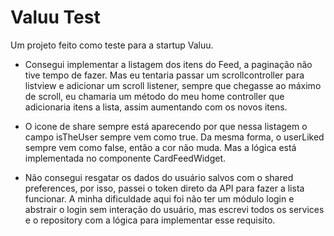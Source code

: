 # Valuu Test

Um projeto feito como teste para a startup Valuu.

- Consegui implementar a listagem dos itens do Feed, a paginação não tive tempo de fazer. Mas eu tentaria passar um scrollcontroller para listview e adicionar um scroll listener, sempre que chegasse ao máximo de scroll, eu chamaria um método do meu home controller que adicionaria itens a lista, assim aumentando com os novos itens.

- O icone de share sempre está aparecendo por que nessa listagem o campo isTheUser sempre vem como true. Da mesma forma, o userLiked sempre vem como false, então a cor não muda. Mas a lógica está implementada no componente CardFeedWidget.

- Não consegui resgatar os dados do usuário salvos com o shared preferences, por isso, passei o token direto da API para fazer a lista funcionar. A minha dificuldade aqui foi não ter um módulo login e abstrair o login sem interação do usuário, mas escrevi todos os services e o repository com a lógica para implementar esse requisito.
